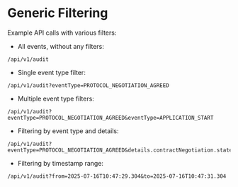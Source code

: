 # Generic Filtering

Example API calls with various filters:

- All events, without any filters:

```
/api/v1/audit
```

- Single event type filter:

```
/api/v1/audit?eventType=PROTOCOL_NEGOTIATION_AGREED
```

- Multiple event type filters:

```
/api/v1/audit?eventType=PROTOCOL_NEGOTIATION_AGREED&eventType=APPLICATION_START
```

- Filtering by event type and details:

```
/api/v1/audit?eventType=PROTOCOL_NEGOTIATION_AGREED&details.contractNegotiation.state=FINALIZED
```

- Filtering by timestamp range:

```
/api/v1/audit?from=2025-07-16T10:47:29.304&to=2025-07-16T10:47:31.304
```
